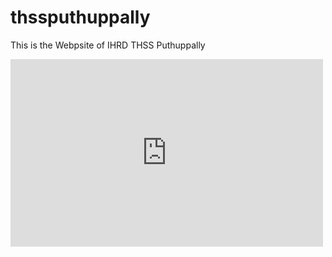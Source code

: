 # thssputhuppally
This is the Webpsite of IHRD THSS Puthuppally

<iframe src="https://www.youtube.com/embed/m9bdZbzw1bQ?rel=0&amp;fs=1&amp;wmode=transparent&amp;autoplay=1" width="500" height="300" allowfullscreen="true" frameborder="0" scrolling="no" title="JoomlaWorks AllVideos Player"></iframe>
 
